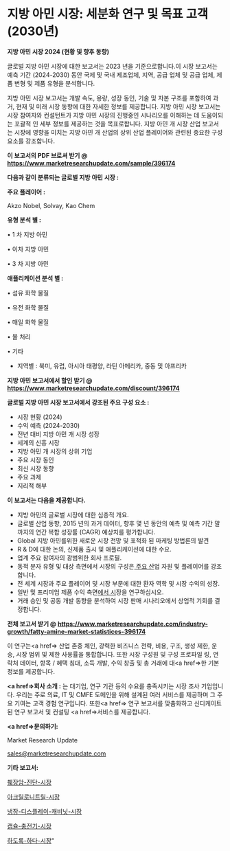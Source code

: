# 지방 아민 시장: 세분화 연구 및 목표 고객(2030년)

<strong>지방 아민 시장 2024 (현황 및 향후 동향)</strong>

글로벌 지방 아민 시장에 대한 보고서는 2023 년을 기준으로합니다.이 시장 보고서는 예측 기간 (2024-2030) 동안 국제 및 국내 제조업체, 지역, 공급 업체 및 공급 업체, 제품 변형 및 제품 유형을 분석합니다.

지방 아민 시장 보고서는 개발 속도, 용량, 성장 동인, 기술 및 자본 구조를 포함하여 과거, 현재 및 미래 시장 동향에 대한 자세한 정보를 제공합니다. 지방 아민 시장 보고서는 시장 참여자와 컨설턴트가 지방 아민 시장의 진행중인 시나리오를 이해하는 데 도움이되는 포괄적 인 세부 정보를 제공하는 것을 목표로합니다. 지방 아민 개 시장 산업 보고서는 시장에 영향을 미치는 지방 아민 개 산업의 상위 산업 플레이어와 관련된 중요한 구성 요소를 강조합니다.



<strong>이 보고서의 PDF 브로셔 받기 @ <a href=https://www.marketresearchupdate.com/sample/396174>https://www.marketresearchupdate.com/sample/396174</a></strong>



<strong>다음과 같이 분류되는 글로벌 지방 아민 시장 :</strong>



<strong>주요 플레이어 :</strong>

Akzo Nobel, Solvay, Kao Chem



<strong>유형 분석 별 :</strong>

• 1 차 지방 아민

• 이차 지방 아민

• 3 차 지방 아민



<strong>애플리케이션 분석 별 :</strong>

• 섬유 화학 물질

• 유전 화학 물질

• 매일 화학 물질

• 물 처리

• 기타

<ul>
  <li>지역별 : 북미, 유럽, 아시아 태평양, 라틴 아메리카, 중동 및 아프리카</li>
</ul>


<strong>지방 아민 보고서에서 할인 받기 @ <a href=https://www.marketresearchupdate.com/discount/396174>https://www.marketresearchupdate.com/discount/396174</a></strong>



<strong>글로벌 지방 아민 시장 보고서에서 강조된 주요 구성 요소 :</strong>
<ul>
  <li>시장 현황 (2024)</li>
  <li>수익 예측 (2024-2030)</li>
  <li>전년 대비 지방 아민 개 시장 성장</li>
  <li>세계의 신흥 시장</li>
  <li>지방 아민 개 시장의 상위 기업</li>
  <li>주요 시장 동인</li>
  <li>최신 시장 동향</li>
  <li>주요 과제</li>
  <li>지리적 해부</li>
</ul>


<strong>이 보고서는 다음을 제공합니다.</strong>
<ul>
  <li>지방 아민의 글로벌 시장에 대한 심층적 개요.</li>
  <li>글로벌 산업 동향, 2015 년의 과거 데이터, 향후 몇 년 동안의 예측 및 예측 기간 말까지의 연간 복합 성장률 (CAGR) 예상치를 평가합니다.</li>
  <li>Global 지방 아민를위한 새로운 시장 전망 및 표적화 된 마케팅 방법론의 발견</li>
  <li>R &amp; D에 대한 논의, 신제품 출시 및 애플리케이션에 대한 수요.</li>
  <li>업계 주요 참여자의 광범위한 회사 프로필.</li>
  <li>동적 분자 유형 및 대상 측면에서 시장의 구성은<a href=> 주요 산</a>업 자원 및 플레이어를 강조합니다.</li>
  <li>전 세계 시장과 주요 플레이어 및 시장 부문에 대한 환자 역학 및 시장 수익의 성장.</li>
  <li>일반 및 프리미엄 제품 수익 측면<a href=>에서 시</a>장을 연구하십시오.</li>
  <li>거래 승인 및 공동 개발 동향을 분석하여 시장 판매 시나리오에서 상업적 기회를 결정합니다.</li>
</ul>



<strong>전체 보고서 받기 @ <a href=https://www.marketresearchupdate.com/industry-growth/fatty-amine-market-statistices-396174>https://www.marketresearchupdate.com/industry-growth/fatty-amine-market-statistices-396174</a></strong>

이 연구는<a href=> 산업 존중</a> 체인, 강력한 비즈니스 전략, 비용, 구조, 생성 제한, 운송, 시장 범위 및 제한 사용률을 통합합니다. 또한 시장 구성원 및 구성 프로파일 링, 연락처 데이터, 항목 / 혜택 침대, 소득 개발, 수익 창출 및 총 거래에 대<a href=>한 기본 </a>정보를 제공합니다.



<strong><a href=>회사 소</a>개 :</strong>
는 대기업, 연구 기관 등의 수요를 충족시키는 시장 조사 기업입니다. 우리는 주로 의료, IT 및 CMFE 도메인을 위해 설계된 여러 서비스를 제공하며 그 주요 기여는 고객 경험 연구입니다. 또한<a href=> 연구 보</a>고서를 맞춤화하고 신디케이트 된 연구 보고서 및 컨설팅 <a href=>서비스</a>를 제공합니다.



<strong><a href=>문의하기:</a></strong>

Market Research Update

sales@marketresearchupdate.com



<strong>기타 보고서:</strong>

<a href=https://www.linkedin.com/pulse/췌장암-진단-시장-동향-및-성장-전망-trend-tracking-tips-360-analysis/>췌장암-진단-시장</a>

<a href=https://www.linkedin.com/pulse/아크릴로니트릴-시장-동향-및-성장-전망-data-dive-diaries-24-analysis-f5tnf/>아크릴로니트릴-시장</a>

<a href=https://www.linkedin.com/pulse/냉장-디스플레이-캐비닛-시장-규모-및-성장-2023-market-matrix-musings-analysis-euonf/>냉장-디스플레이-캐비닛-시장</a>

<a href=https://www.linkedin.com/pulse/캡슐-충전기-시장-진입-전략-및-위험-평가2030년-market-matrix-musings-analysis-wismf/>캡슐-충전기-시장</a>

<a href=https://www.linkedin.com/pulse/하도록-하다-시장-진입-전략-및-위험-평가2029년-survey-spotlight-pro-24-analysis-crvzf/>하도록-하다-시장</a>"
